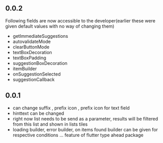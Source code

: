 ## 0.0.2
Following fields are now accessible to the developer(earlier these were given default values with no way of changing them)
- getImmediateSuggestions 
- autovalidateMode 
- clearButtonMode 
- textBoxDecoration 
- textBoxPadding 
- suggestionBoxDecoration 
- itemBuilder 
- onSuggestionSelected 
- suggestionCallback 

## 0.0.1

- can change suffix , prefix icon , prefix icon for text field
- hinttext can be changed
- right now list needs to be send as a parameter, results will be filtered from this list and shown in lists tiles
- loading builder, error builder, on items found builder can be given for respective conditions ... feature of flutter type ahead package
